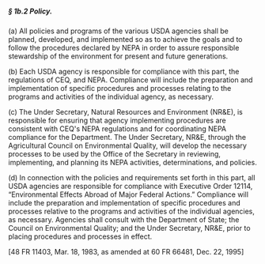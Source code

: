 ##### § 1b.2 Policy. #####

(a) All policies and programs of the various USDA agencies shall be planned, developed, and implemented so as to achieve the goals and to follow the procedures declared by NEPA in order to assure responsible stewardship of the environment for present and future generations.

(b) Each USDA agency is responsible for compliance with this part, the regulations of CEQ, and NEPA. Compliance will include the preparation and implementation of specific procedures and processes relating to the programs and activities of the individual agency, as necessary.

(c) The Under Secretary, Natural Resources and Environment (NR&E), is responsible for ensuring that agency implementing procedures are consistent with CEQ's NEPA regulations and for coordinating NEPA compliance for the Department. The Under Secretary, NR&E, through the Agricultural Council on Environmental Quality, will develop the necessary processes to be used by the Office of the Secretary in reviewing, implementing, and planning its NEPA activities, determinations, and policies.

(d) In connection with the policies and requirements set forth in this part, all USDA agencies are responsible for compliance with Executive Order 12114, “Environmental Effects Abroad of Major Federal Actions.” Compliance will include the preparation and implementation of specific procedures and processes relative to the programs and activities of the individual agencies, as necessary. Agencies shall consult with the Department of State; the Council on Environmental Quality; and the Under Secretary, NR&E, prior to placing procedures and processes in effect.

[48 FR 11403, Mar. 18, 1983, as amended at 60 FR 66481, Dec. 22, 1995]